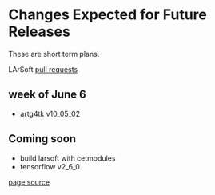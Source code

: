 # Changes Expected for Future Releases

These are short term plans.

LArSoft [pull requests](https://github.com/orgs/LArSoft/projects/2)

## week of June 6

- artg4tk v10_05_02

## Coming soon

-   build larsoft with cetmodules
-   tensorflow v2_6_0

[page source](https://github.com/LArSoft/larsoft.github.io/blob/main/LArSoftWiki/releases/FutureChanges.md)
